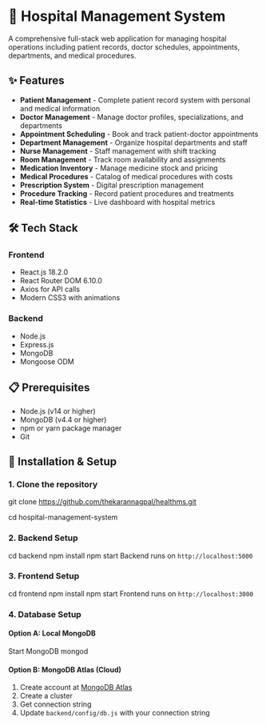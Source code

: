 # 🏥 Hospital Management System

A comprehensive full-stack web application for managing hospital operations including patient records, doctor schedules, appointments, departments, and medical procedures.

## ✨ Features

- **Patient Management** - Complete patient record system with personal and medical information
- **Doctor Management** - Manage doctor profiles, specializations, and departments
- **Appointment Scheduling** - Book and track patient-doctor appointments
- **Department Management** - Organize hospital departments and staff
- **Nurse Management** - Staff management with shift tracking
- **Room Management** - Track room availability and assignments
- **Medication Inventory** - Manage medicine stock and pricing
- **Medical Procedures** - Catalog of medical procedures with costs
- **Prescription System** - Digital prescription management
- **Procedure Tracking** - Record patient procedures and treatments
- **Real-time Statistics** - Live dashboard with hospital metrics

## 🛠️ Tech Stack

### Frontend
- React.js 18.2.0
- React Router DOM 6.10.0
- Axios for API calls
- Modern CSS3 with animations

### Backend
- Node.js
- Express.js
- MongoDB
- Mongoose ODM

## 📋 Prerequisites

- Node.js (v14 or higher)
- MongoDB (v4.4 or higher)
- npm or yarn package manager
- Git

## 🔧 Installation & Setup

### 1. Clone the repository
git clone https://github.com/thekarannagpal/healthms.git

cd hospital-management-system

### 2. Backend Setup
cd backend
npm install
npm start
Backend runs on `http://localhost:5000`

### 3. Frontend Setup
cd frontend
npm install
npm start
Frontend runs on `http://localhost:3000`

### 4. Database Setup

#### Option A: Local MongoDB
Start MongoDB
mongod

#### Option B: MongoDB Atlas (Cloud)
1. Create account at [MongoDB Atlas](https://www.mongodb.com/cloud/atlas)
2. Create a cluster
3. Get connection string
4. Update `backend/config/db.js` with your connection string



